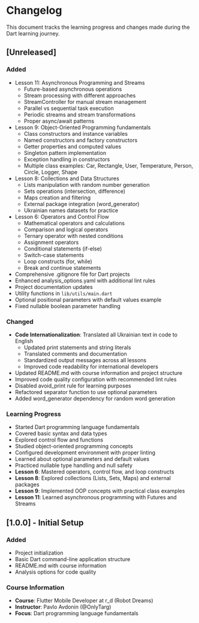 # Changelog

This document tracks the learning progress and changes made during the Dart learning journey.

## [Unreleased]

### Added
- Lesson 11: Asynchronous Programming and Streams
  - Future-based asynchronous operations
  - Stream processing with different approaches
  - StreamController for manual stream management
  - Parallel vs sequential task execution
  - Periodic streams and stream transformations
  - Proper async/await patterns
- Lesson 9: Object-Oriented Programming fundamentals
  - Class constructors and instance variables
  - Named constructors and factory constructors
  - Getter properties and computed values
  - Singleton pattern implementation
  - Exception handling in constructors
  - Multiple class examples: Car, Rectangle, User, Temperature, Person, Circle, Logger, Shape
- Lesson 8: Collections and Data Structures
  - Lists manipulation with random number generation
  - Sets operations (intersection, difference)
  - Maps creation and filtering
  - External package integration (word_generator)
  - Ukrainian names datasets for practice
- Lesson 6: Operators and Control Flow
  - Mathematical operators and calculations
  - Comparison and logical operators
  - Ternary operator with nested conditions
  - Assignment operators
  - Conditional statements (if-else)
  - Switch-case statements
  - Loop constructs (for, while)
  - Break and continue statements
- Comprehensive .gitignore file for Dart projects
- Enhanced analysis_options.yaml with additional lint rules
- Project documentation updates
- Utility functions in `lib/utils/main.dart`
- Optional positional parameters with default values example
- Fixed nullable boolean parameter handling

### Changed
- **Code Internationalization**: Translated all Ukrainian text in code to English
  - Updated print statements and string literals
  - Translated comments and documentation
  - Standardized output messages across all lessons
  - Improved code readability for international developers
- Updated README.md with course information and project structure
- Improved code quality configuration with recommended lint rules
- Disabled avoid_print rule for learning purposes
- Refactored separator function to use optional parameters
- Added word_generator dependency for random word generation

### Learning Progress
- Started Dart programming language fundamentals
- Covered basic syntax and data types
- Explored control flow and functions
- Studied object-oriented programming concepts
- Configured development environment with proper linting
- Learned about optional parameters and default values
- Practiced nullable type handling and null safety
- **Lesson 6**: Mastered operators, control flow, and loop constructs
- **Lesson 8**: Explored collections (Lists, Sets, Maps) and external packages
- **Lesson 9**: Implemented OOP concepts with practical class examples
- **Lesson 11**: Learned asynchronous programming with Futures and Streams

## [1.0.0] - Initial Setup

### Added
- Project initialization
- Basic Dart command-line application structure
- README.md with course information
- Analysis options for code quality

### Course Information
- **Course**: Flutter Mobile Developer at r_d (Robot Dreams)
- **Instructor**: Pavlo Avdonin (@OnlyTarg)
- **Focus**: Dart programming language fundamentals
